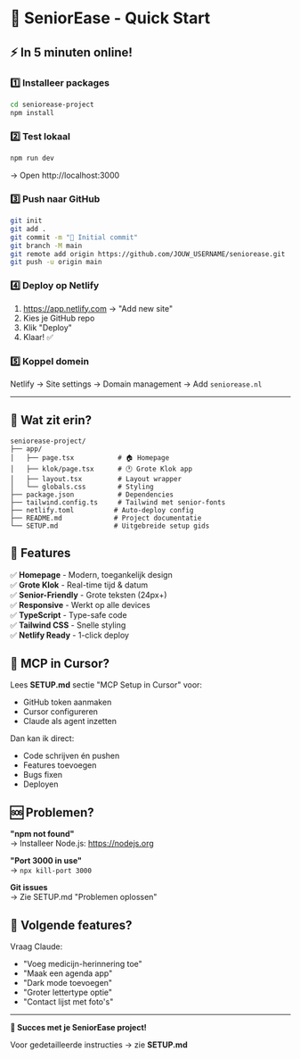 # 🚀 SeniorEase - Quick Start

## ⚡ In 5 minuten online!

### 1️⃣ Installeer packages
```bash
cd seniorease-project
npm install
```

### 2️⃣ Test lokaal
```bash
npm run dev
```
→ Open http://localhost:3000

### 3️⃣ Push naar GitHub
```bash
git init
git add .
git commit -m "🎉 Initial commit"
git branch -M main
git remote add origin https://github.com/JOUW_USERNAME/seniorease.git
git push -u origin main
```

### 4️⃣ Deploy op Netlify
1. https://app.netlify.com → "Add new site"
2. Kies je GitHub repo
3. Klik "Deploy"
4. Klaar! ✅

### 5️⃣ Koppel domein
Netlify → Site settings → Domain management → Add `seniorease.nl`

---

## 📁 Wat zit erin?

```
seniorease-project/
├── app/
│   ├── page.tsx           # 🏠 Homepage
│   ├── klok/page.tsx      # 🕐 Grote Klok app
│   ├── layout.tsx         # Layout wrapper
│   └── globals.css        # Styling
├── package.json           # Dependencies
├── tailwind.config.ts     # Tailwind met senior-fonts
├── netlify.toml          # Auto-deploy config
├── README.md             # Project documentatie
└── SETUP.md              # Uitgebreide setup gids
```

## 🎨 Features

✅ **Homepage** - Modern, toegankelijk design  
✅ **Grote Klok** - Real-time tijd & datum  
✅ **Senior-Friendly** - Grote teksten (24px+)  
✅ **Responsive** - Werkt op alle devices  
✅ **TypeScript** - Type-safe code  
✅ **Tailwind CSS** - Snelle styling  
✅ **Netlify Ready** - 1-click deploy  

## 🤖 MCP in Cursor?

Lees **SETUP.md** sectie "MCP Setup in Cursor" voor:
- GitHub token aanmaken
- Cursor configureren
- Claude als agent inzetten

Dan kan ik direct:
- Code schrijven én pushen
- Features toevoegen
- Bugs fixen
- Deployen

## 🆘 Problemen?

**"npm not found"**  
→ Installeer Node.js: https://nodejs.org

**"Port 3000 in use"**  
→ `npx kill-port 3000`

**Git issues**  
→ Zie SETUP.md "Problemen oplossen"

## 🎯 Volgende features?

Vraag Claude:
- "Voeg medicijn-herinnering toe"
- "Maak een agenda app"
- "Dark mode toevoegen"
- "Groter lettertype optie"
- "Contact lijst met foto's"

---

**🎉 Succes met je SeniorEase project!**

Voor gedetailleerde instructies → zie **SETUP.md**
